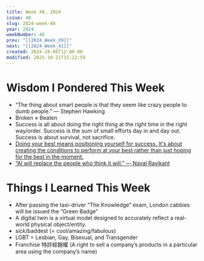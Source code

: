 ```yaml
---
title: Week 40, 2024
issue: 40
slug: 2024-week-40
year: 2024
weekNumber: 40
prev: "[[2024_Week_39]]"
next: "[[2024_Week_41]]"
created: 2024-10-06T12:00:00
modified: 2025-10-21T15:22:59
---
```


# Wisdom I Pondered This Week

* “The thing about smart people is that they seem like crazy people to dumb people.” — Stephen Hawking
* Broken ≠ Beaten
* Success is all about doing the right thing at the right time in the right way/order. Success is the sum of small efforts day in and day out. Success is about survival, not sacrifice.
* [Doing your best means positioning yourself for success. It's about creating the conditions to perform at your best rather than just hoping for the best in the moment.](https://fs.blog/doing-your-best/#:~:text=Doing%20your%20best%20means%20positioning,the%20best%20in%20the%20moment)
* [“AI will replace the people who think it will.” — Naval Ravikant](https://x.com/naval/status/1602552509545041920)

# Things I Learned This Week

* After passing the taxi-driver “The Knowledge” exam, London cabbies will be issued the “Green Badge”
* A digital twin is a virtual model designed to accurately reflect a real-world physical object/entity.
* sick/baddest (= cool/amazing/fabulous)
* LGBT = Lesbian, Gay, Bisexual, and Transgender
* Franchise 特許經銷權 (A right to sell a company’s products in a particular area using the company’s name)
